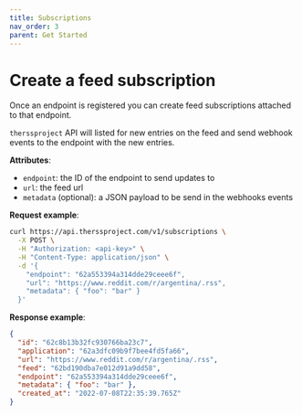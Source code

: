 ```yaml
---
title: Subscriptions
nav_order: 3
parent: Get Started
---
```


# Create a feed subscription

Once an endpoint is registered you can create feed subscriptions attached to that endpoint.

`therssproject` API will listed for new entries on the feed and send webhook events to the endpoint with the new entries.

**Attributes**:

- `endpoint`: the ID of the endpoint to send updates to
- `url`: the feed url
- `metadata` (optional): a JSON payload to be send in the webhooks events

**Request example**:

```bash
curl https://api.therssproject.com/v1/subscriptions \
  -X POST \
  -H "Authorization: <api-key>" \
  -H "Content-Type: application/json" \
  -d '{
    "endpoint": "62a553394a314dde29ceee6f",
    "url": "https://www.reddit.com/r/argentina/.rss",
	"metadata": { "foo": "bar" }
  }'
```

**Response example**:

```json
{
  "id": "62c8b13b32fc930766ba23c7",
  "application": "62a3dfc09b9f7bee4fd5fa66",
  "url": "https://www.reddit.com/r/argentina/.rss",
  "feed": "62bd190dba7e012d91a9dd58",
  "endpoint": "62a553394a314dde29ceee6f",
  "metadata": { "foo": "bar" },
  "created_at": "2022-07-08T22:35:39.765Z"
}
```
